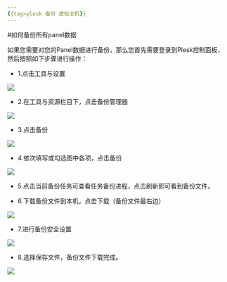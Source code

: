 ```yaml
---
{{tag>plesk 备份 虚拟主机}}
---
```

#如何备份所有panel数据

如果您需要对您的Panel数据进行备份，那么您首先需要登录到Plesk控制面板，然后按照如下步骤进行操作：

*    1.点击工具与设置

![](http://ww3.sinaimg.cn/large/a74e55b4jw1dzczn10n38j.jpg)

*    2.在工具与资源栏目下，点击备份管理器

![](http://ww1.sinaimg.cn/large/a74ecc4cjw1dzczptvgk9j.jpg)

*    3.点击备份

![](http://ww3.sinaimg.cn/large/a74eed94jw1dzczslyde2j.jpg)

*    4.依次填写或勾选图中各项，点击备份

![](http://ww1.sinaimg.cn/large/a74eed94jw1dzd03wpb4zj.jpg)

*    5.点击当前备份任务可查看任务备份进程，点击刷新即可看到备份文件。

*    6.下载备份文件到本机，点击下载（备份文件最右边）

![](http://ww4.sinaimg.cn/large/a74e55b4jw1dzd0j88l01j.jpg)

*    7.进行备份安全设置

![](http://ww3.sinaimg.cn/large/a74ecc4cjw1dzd0l2b2t7j.jpg)

*    8.选择保存文件，备份文件下载完成。

![](http://ww4.sinaimg.cn/large/a74eed94jw1dzd0nvcgcrj.jpg)
